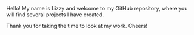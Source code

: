 Hello! My name is Lizzy and welcome to my GitHub repository, where you will find several projects I have created.

Thank you for taking the time to look at my work. Cheers!
